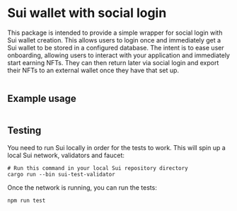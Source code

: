 # Sui wallet with social login

This package is intended to provide a simple wrapper for social login with Sui wallet creation. This allows users to login once and immediately get a Sui wallet to be stored in a configured database. The intent is to ease user onboarding, allowing users to interact with your application and immediately start earning NFTs. They can then return later via social login and export their NFTs to an external wallet once they have that set up.

```
```

## Example usage

```javascript
```

## Testing

You need to run Sui locally in order for the tests to work. This will spin up a local Sui network, validators and faucet:

```
# Run this command in your local Sui repository directory
cargo run --bin sui-test-validator
```

Once the network is running, you can run the tests:

```
npm run test
```
